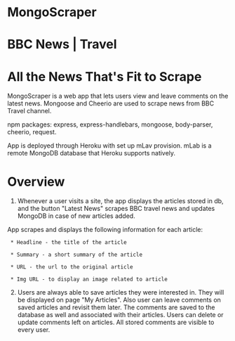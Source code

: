 # MongoScraper
# BBC News | Travel

# All the News That's Fit to Scrape

MongoScraper is a web app that lets users view and leave comments on the latest news. Mongoose and Cheerio are used to scrape news from BBC Travel channel.

npm packages: express, express-handlebars, mongoose, body-parser, cheerio, request.

App is deployed through Heroku with set up mLav provision. mLab is a remote MongoDB database that Heroku supports natively. 

# Overview

  1. Whenever a user visits a site, the app displays the articles stored in db, and the button "Latest News" scrapes BBC travel news and updates MongoDB in case of new articles added. 
  
  App scrapes and displays the following information for each article:

     * Headline - the title of the article

     * Summary - a short summary of the article

     * URL - the url to the original article

     * Img URL - to display an image related to article

  2. Users are always able to save articles they were interested in. They will be displayed on page "My Articles". Also user can leave comments on saved articles and revisit them later. The comments are saved to the database as well and associated with their articles. Users can delete or update comments left on articles. All stored comments are visible to every user.
